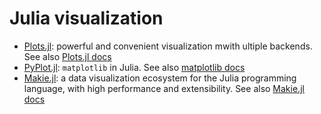 # Julia visualization

- [Plots.jl](https://github.com/JuliaPlots/Plots.jl): powerful and convenient visualization mwith ultiple backends. See also [Plots.jl docs](http://docs.juliaplots.org/latest/)
- [PyPlot.jl](https://github.com/JuliaPy/PyPlot.jl): `matplotlib` in Julia. See also [matplotlib docs](https://matplotlib.org/stable/index.html)
- [Makie.jl](https://github.com/JuliaPlots/Makie.jl): a data visualization ecosystem for the Julia programming language, with high performance and extensibility. See also [Makie.jl docs](https://makie.juliaplots.org/stable/tutorials/)
